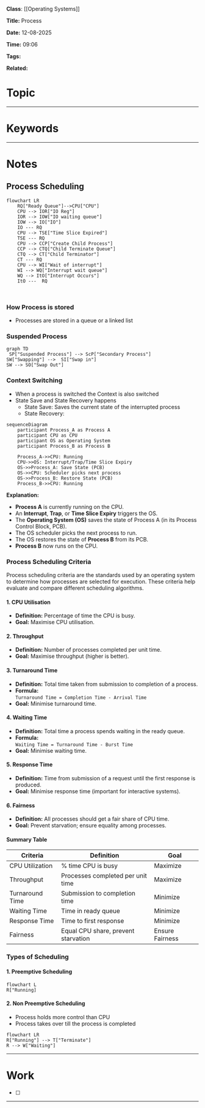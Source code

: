 **Class**: [[Operating Systems]]

**Title:** Process

**Date:** 12-08-2025

**Time:** 09:06

**Tags:**

**Related:**
# Topic



---
# Keywords



--- 
# Notes

## Process Scheduling

```mermaid
flowchart LR
	RQ["Ready Queue"]-->CPU["CPU"]
	CPU --> IOR["IO Reg"]
	IOR --> IOW["IO waiting queue"]
	IOW --> IO["IO"]
	IO --- RQ		
	CPU --> TSE["Time Slice Expired"]
	TSE --- RQ
	CPU --> CCP["Create Child Process"]
	CCP --> CTQ["Child Terminate Queue"]
	CTQ --> CT["Child Terminator"]
	CT --- RQ
	CPU --> WI["Wait of interrupt"]
	WI --> WQ["Interrupt wait queue"]
	WQ --> ItO["Interrupt Occurs"]
	ItO ---  RQ
	
	
```


### How Process is stored
- Processes are stored in a queue or a linked list

### Suspended Process

```mermaid
graph TD
 SP["Suspended Process"] --> ScP["Secondary Process"]
SW["Swapping"] -->  SI["Swap in"]
SW --> SO["Swap Out"]

```

### Context Switching

- When a process is switched the Context is also switched
- State Save and State Recovery happens
	- State Save: Saves the current state of the interrupted process
	- State Recovery: 


```mermaid
sequenceDiagram
    participant Process_A as Process A
    participant CPU as CPU
    participant OS as Operating System
    participant Process_B as Process B

    Process_A->>CPU: Running
    CPU->>OS: Interrupt/Trap/Time Slice Expiry
    OS->>Process_A: Save State (PCB)
    OS->>CPU: Scheduler picks next process
    OS->>Process_B: Restore State (PCB)
    Process_B->>CPU: Running
```

**Explanation:**  
- **Process A** is currently running on the CPU.
- An **Interrupt**, **Trap**, or **Time Slice Expiry** triggers the OS.
- The **Operating System (OS)** saves the state of Process A (in its Process Control Block, PCB).
- The OS scheduler picks the next process to run.
- The OS restores the state of **Process B** from its PCB.
- **Process B** now runs on the CPU.

### Process Scheduling Criteria
Process scheduling criteria are the standards used by an operating system to determine how processes are selected for execution. These criteria help evaluate and compare different scheduling algorithms.

#### 1. **CPU Utilisation**
- **Definition:** Percentage of time the CPU is busy.
- **Goal:** Maximise CPU utilisation.

#### 2. **Throughput**
- **Definition:** Number of processes completed per unit time.
- **Goal:** Maximise throughput (higher is better).

#### 3. **Turnaround Time**
- **Definition:** Total time taken from submission to completion of a process.
- **Formula:**  
  `Turnaround Time = Completion Time - Arrival Time`
- **Goal:** Minimise turnaround time.

#### 4. **Waiting Time**
- **Definition:** Total time a process spends waiting in the ready queue.
- **Formula:**  
  `Waiting Time = Turnaround Time - Burst Time`
- **Goal:** Minimise waiting time.

#### 5. **Response Time**
- **Definition:** Time from submission of a request until the first response is produced.
- **Goal:** Minimise response time (important for interactive systems).

#### 6. **Fairness**
- **Definition:** All processes should get a fair share of CPU time.
- **Goal:** Prevent starvation; ensure equality among processes.

#### Summary Table

| Criteria            | Definition                                        | Goal             |
|---------------------|--------------------------------------------------|------------------|
| CPU Utilization     | % time CPU is busy                               | Maximize         |
| Throughput          | Processes completed per unit time                 | Maximize         |
| Turnaround Time     | Submission to completion time                     | Minimize         |
| Waiting Time        | Time in ready queue                               | Minimize         |
| Response Time       | Time to first response                            | Minimize         |
| Fairness            | Equal CPU share, prevent starvation               | Ensure Fairness  |

### Types of Scheduling
#### 1. Preemptive Scheduling

```mermaid
flowchart L
R["Running]

```

#### 2. Non Preemptive Scheduling

- Process holds more control than CPU
- Process takes over till the process is completed

```mermaid
flowchart LR
R["Running"] --> T["Terminate"]
R --> W["Waiting"]

```

---
# Work

- [ ] 


---
